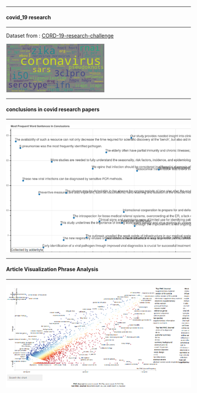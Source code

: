----------------------------------

####  covid_19 research

---------------------------------------

Dataset from : [CORD-19-research-challenge](https://www.kaggle.com/allen-institute-for-ai/CORD-19-research-challenge#PMC1636451.xml.json)


![alt-text](https://github.com/adderbyte/covid_19_response/blob/master/Images/coro2.png)



----------------------------------

#### conclusions in covid research papers

---------------------------------------


![alt-text](https://github.com/adderbyte/covid_19_response/blob/master/Images/word.png)


----------------------------------

#### Article Visualization Phrase  Analysis

---------------------------------------

![alt-text](https://github.com/adderbyte/covid_19_response/blob/master/Images/covidplot.png)






